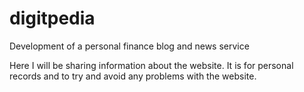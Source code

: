 # digitpedia
Development of a personal finance blog and news service

Here I will be sharing information about the website. It is for personal records and to try and avoid any problems with the website.
